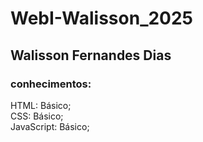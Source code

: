 # WebI-Walisson_2025

## Walisson Fernandes Dias

### conhecimentos:
HTML: Básico;  
CSS: Básico;  
JavaScript: Básico;  
